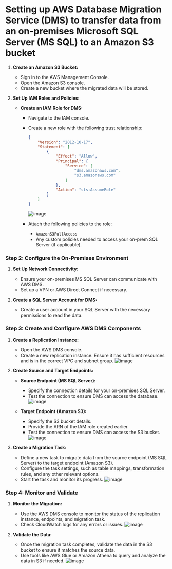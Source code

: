 # Setting up AWS Database Migration Service (DMS) to transfer data from an on-premises Microsoft SQL Server (MS SQL) to an Amazon S3 bucket

1. **Create an Amazon S3 Bucket:**
   - Sign in to the AWS Management Console.
   - Open the Amazon S3 console.
   - Create a new bucket where the migrated data will be stored.

2. **Set Up IAM Roles and Policies:**
   - **Create an IAM Role for DMS:**
     - Navigate to the IAM console.
     - Create a new role with the following trust relationship:
       ```json
       {
           "Version": "2012-10-17",
           "Statement": [
               {
                   "Effect": "Allow",
                   "Principal": {
                       "Service": [
                           "dms.amazonaws.com",
                           "s3.amazonaws.com"
                       ]
                   },
                   "Action": "sts:AssumeRole"
               }
           ]
       }
       ```
       ![image](https://hackmd.io/_uploads/r13KlqHBC.png)

     - Attach the following policies to the role:
       - `AmazonS3FullAccess`
       - Any custom policies needed to access your on-prem SQL Server (if applicable).

   

### Step 2: Configure the On-Premises Environment

1. **Set Up Network Connectivity:**
   - Ensure your on-premises MS SQL Server can communicate with AWS DMS.
   - Set up a VPN or AWS Direct Connect if necessary.

2. **Create a SQL Server Account for DMS:**
   - Create a user account in your SQL Server with the necessary permissions to read the data.

### Step 3: Create and Configure AWS DMS Components

1. **Create a Replication Instance:**
   - Open the AWS DMS console.
   - Create a new replication instance. Ensure it has sufficient resources and is in the correct VPC and subnet group.
   ![image](https://hackmd.io/_uploads/SJG0RKBBA.png)


2. **Create Source and Target Endpoints:**
   - **Source Endpoint (MS SQL Server):**
     - Specify the connection details for your on-premises SQL Server.
     - Test the connection to ensure DMS can access the database.
     ![image](https://hackmd.io/_uploads/SJHHXqrHC.png)

   - **Target Endpoint (Amazon S3):**
     - Specify the S3 bucket details.
     - Provide the ARN of the IAM role created earlier.
     - Test the connection to ensure DMS can access the S3 bucket.
     ![image](https://hackmd.io/_uploads/ryN5E5SrA.png)


3. **Create a Migration Task:**
   - Define a new task to migrate data from the source endpoint (MS SQL Server) to the target endpoint (Amazon S3).
   - Configure the task settings, such as table mappings, transformation rules, and any other relevant options.
   - Start the task and monitor its progress.
   ![image](https://hackmd.io/_uploads/ryhi89HHC.png)


### Step 4: Monitor and Validate

1. **Monitor the Migration:**
   - Use the AWS DMS console to monitor the status of the replication instance, endpoints, and migration task.
   - Check CloudWatch logs for any errors or issues.
   ![image](https://hackmd.io/_uploads/HyTe_9SBC.png)


2. **Validate the Data:**
   - Once the migration task completes, validate the data in the S3 bucket to ensure it matches the source data.
   - Use tools like AWS Glue or Amazon Athena to query and analyze the data in S3 if needed.
   ![image](https://hackmd.io/_uploads/BkBdd5HrA.png)





